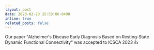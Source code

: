 ```yaml
---
layout: post
date: 2023-02-23 15:59:00-0400
inline: true
related_posts: false
---
```


Our paper "Alzheimer's Disease Early Diagnosis Based on Resting-State Dynamic Functional Connectivity" was accepted to ICSCA 2023 :thumbsup:
